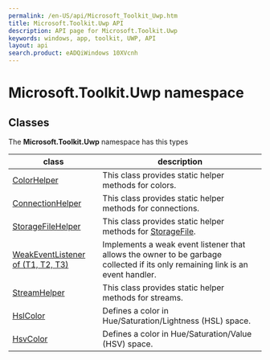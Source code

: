 ```yaml
---
permalink: /en-US/api/Microsoft_Toolkit_Uwp.htm
title: Microsoft.Toolkit.Uwp API 
description: API page for Microsoft.Toolkit.Uwp
keywords: windows, app, toolkit, UWP, API
layout: api
search.product: eADQiWindows 10XVcnh
---
```



# Microsoft.Toolkit.Uwp namespace

## Classes

The **Microsoft.Toolkit.Uwp** namespace has this types


| class | description || --- | --- || [ColorHelper](Microsoft_Toolkit_Uwp_ColorHelper.htm) | This class provides static helper methods for colors. || [ConnectionHelper](Microsoft_Toolkit_Uwp_ConnectionHelper.htm) | This class provides static helper methods for connections. || [StorageFileHelper](Microsoft_Toolkit_Uwp_StorageFileHelper.htm) | This class provides static helper methods for [StorageFile](https://msdn.microsoft.com/library/windows/apps/Windows.Storage.StorageFile). || [WeakEventListener of (T1, T2, T3)](Microsoft_Toolkit_Uwp_WeakEventListener-3.htm) | Implements a weak event listener that allows the owner to be garbage collected if its only remaining link is an event handler. || [StreamHelper](Microsoft_Toolkit_Uwp_StreamHelper.htm) | This class provides static helper methods for streams. || [HslColor](Microsoft_Toolkit_Uwp_HslColor.htm) | Defines a color in Hue/Saturation/Lightness (HSL) space. || [HsvColor](Microsoft_Toolkit_Uwp_HsvColor.htm) | Defines a color in Hue/Saturation/Value (HSV) space. |